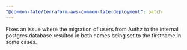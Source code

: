 ```yaml
---
"@common-fate/terraform-aws-common-fate-deployment": patch
---
```


Fixes an issue where the migration of users from Authz to the internal postgres database resulted in both names being set to the firstname in some cases.
